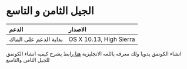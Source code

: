 # الجيل الثامن و التاسع
| الدعم | الاصدار |
| :--- | :--- |
| بداية الدعم على الماك | OS X 10.13, High Sierra |

انشاء الكونفق يدويا ولك معرفه باللغه الانجليزية [هنا ](https://dortania.github.io/OpenCore-Install-Guide/config.plist/coffee-lake.html)رابط يشرح كيفيه انشاء الكونفق للجيل الثامن والتاسع
